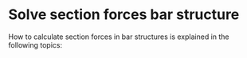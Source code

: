 # Solve section forces bar structure

How to calculate section forces in bar structures is explained in the following topics:

```{tableofcontents}
```